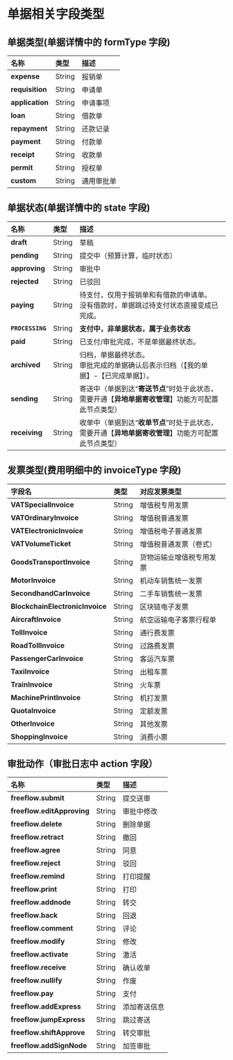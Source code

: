 # 单据相关字段类型

## 单据类型(单据详情中的 formType 字段)

| 名称 | 类型 | 描述 |
| :--- | :--- | :--- |
| **expense**     | String  | 报销单 |
| **requisition** | String  | 申请单 |
| **application** | String  | 申请事项 |
| **loan**        | String  | 借款单 |
| **repayment**   | String  | 还款记录 |
| **payment**     | String  | 付款单 |
| **receipt**     | String  | 收款单 |
| **permit**      | String  | 授权单 |
| **custom**      | String  | 通用审批单 |

## 单据状态(单据详情中的 state 字段)

| 名称 | 类型 | 描述 |
| :--- | :--- | :--- |
| **draft**      | String  | 草稿 |
| **pending**    | String  | 提交中（预算计算，临时状态）|
| **approving**  | String  | 审批中 |
| **rejected**   | String  | 已驳回 |
| **paying**     | String  | 待支付，仅用于报销单和有借款的申请单。<br/>没有借款时，单据跳过待支付状态直接变成已完成。 |
| **`PROCESSING`** | String  | **支付中，非单据状态，属于业务状态** |
| **paid**       | String  | 已支付/审批完成，不是单据最终状态。 |
| **archived**   | String  | 归档，单据最终状态。<br/>审批完成的单据确认后表示归档（【我的单据】-【已完成单据】）。 |
| **sending**    | String  | 寄送中（单据到达“**寄送节点**”时处于此状态，需要开通【**异地单据寄收管理**】功能方可配置此节点类型） |
| **receiving**  | String  | 收单中（单据到达“**收单节点**”时处于此状态，需要开通【**异地单据寄收管理**】功能方可配置此节点类型）|

## 发票类型(费用明细中的 invoiceType 字段)

| 字段名 | 类型 | 对应发票类型 |
| :--- | :--- | :--- |
| **VATSpecialInvoice**     | String | 增值税专用发票 |
| **VATOrdinaryInvoice**    | String | 增值税普通发票 |
| **VATElectronicInvoice**  | String | 增值税电子普通发票  |
| **VATVolumeTicket**       | String | 增值税普通发票（卷式） |
| **GoodsTransportInvoice** | String | 货物运输业增值税专用发票 |
| **MotorInvoice**          | String | 机动车销售统一发票 |
| **SecondhandCarInvoice**  | String | 二手车销售统一发票 |
| **BlockchainElectronicInvoice** | String | 区块链电子发票 |
| **AircraftInvoice**       | String | 航空运输电子客票行程单 |
| **TollInvoice**           | String | 通行费发票 |
| **RoadTollInvoice**       | String | 过路费发票 |
| **PassengerCarInvoice**   | String | 客运汽车票 |
| **TaxiInvoice**           | String | 出租车票 |
| **TrainInvoice**          | String | 火车票 |
| **MachinePrintInvoice**   | String | 机打发票 |
| **QuotaInvoice**          | String | 定额发票 |
| **OtherInvoice**          | String | 其他发票 |
| **ShoppingInvoice**       | String | 消费小票 |

## 审批动作（审批日志中 action 字段）

| 名称 | 类型 | 描述 |
| :--- | :--- | :--- |
| **freeflow.submit**       |String  | 提交送审    |
| **freeflow.editApproving**|String  | 审批中修改  |
| **freeflow.delete**       |String  | 删除单据    |
| **freeflow.retract**      |String  | 撤回       |
| **freeflow.agree**        |String  | 同意       |
| **freeflow.reject**       |String  | 驳回       | 
| **freeflow.remind**       |String  | 打印提醒    |
| **freeflow.print**        |String  | 打印       | 
| **freeflow.addnode**      |String  | 转交       | 
| **freeflow.back**         |String  | 回退       | 
| **freeflow.comment**      |String  | 评论       | 
| **freeflow.modify**       |String  | 修改       |  
| **freeflow.activate**     |String  | 激活       | 
| **freeflow.receive**      |String  | 确认收单    | 
| **freeflow.nullify**      |String  | 作废       |
| **freeflow.pay**          |String  | 支付       |
| **freeflow.addExpress**   |String  | 添加寄送信息 |
| **freeflow.jumpExpress**  |String  | 跳过寄送    |
| **freeflow.shiftApprove** |String  | 转交审批    |
| **freeflow.addSignNode**  |String  | 加签审批    |



